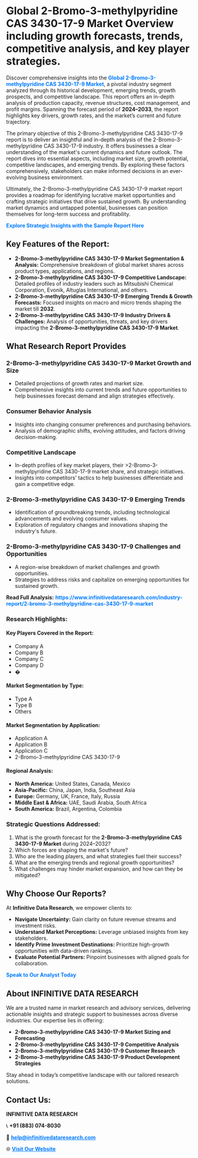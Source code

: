 <h1>Global 2-Bromo-3-methylpyridine CAS 3430-17-9 Market Overview including growth forecasts, trends, competitive analysis, and key player strategies.</h1>
<p>
Discover comprehensive insights into the 
<a href="https://www.infinitivedataresearch.com/industry-report/2-bromo-3-methylpyridine-cas-3430-17-9-market" rel="dofollow" style="color: #007BFF; text-decoration: none;"><strong>Global 2-Bromo-3-methylpyridine CAS 3430-17-9 Market</strong></a>, a pivotal industry segment analyzed through its historical development, emerging trends, growth prospects, and competitive landscape. This report offers an in-depth analysis of production capacity, revenue structures, cost management, and profit margins. Spanning the forecast period of <strong>2024–2033</strong>, the report highlights key drivers, growth rates, and the market’s current and future trajectory.
</p>
<p>
The primary objective of this 2-Bromo-3-methylpyridine CAS 3430-17-9 report is to deliver an insightful and in-depth analysis of the 2-Bromo-3-methylpyridine CAS 3430-17-9 industry. It offers businesses a clear understanding of the market's current dynamics and future outlook. The report dives into essential aspects, including market size, growth potential, competitive landscapes, and emerging trends. By exploring these factors comprehensively, stakeholders can make informed decisions in an ever-evolving business environment.
</p>
<p>
Ultimately, the 2-Bromo-3-methylpyridine CAS 3430-17-9 market report provides a roadmap for identifying lucrative market opportunities and crafting strategic initiatives that drive sustained growth. By understanding market dynamics and untapped potential, businesses can position themselves for long-term success and profitability.
</p>
<p>
<a href="https://www.infinitivedataresearch.com/request-sample/reportId=103868" style="color: #007BFF; text-decoration: none;"><strong>Explore Strategic Insights with the Sample Report Here</strong></a>
</p>

<h2>Key Features of the Report:</h2>
<ul>
<li><strong>2-Bromo-3-methylpyridine CAS 3430-17-9 Market Segmentation & Analysis:</strong> Comprehensive breakdown of global market shares across product types, applications, and regions.</li>
<li><strong>2-Bromo-3-methylpyridine CAS 3430-17-9 Competitive Landscape:</strong> Detailed profiles of industry leaders such as Mitsubishi Chemical Corporation, Evonik, Altuglas International, and others.</li>
<li><strong>2-Bromo-3-methylpyridine CAS 3430-17-9 Emerging Trends & Growth Forecasts:</strong> Focused insights on macro and micro trends shaping the market till <strong>2032</strong>.</li>
<li><strong>2-Bromo-3-methylpyridine CAS 3430-17-9 Industry Drivers & Challenges:</strong> Analysis of opportunities, threats, and key drivers impacting the <strong>2-Bromo-3-methylpyridine CAS 3430-17-9 Market</strong>.</li>
</ul>

<h2>What Research Report Provides</h2>
<h3>2-Bromo-3-methylpyridine CAS 3430-17-9 Market Growth and Size</h3>
<ul>
<li>Detailed projections of growth rates and market size.</li>
<li>Comprehensive insights into current trends and future opportunities to help businesses forecast demand and align strategies effectively.</li>
</ul>

<h3>Consumer Behavior Analysis</h3>
<ul>
<li>Insights into changing consumer preferences and purchasing behaviors.</li>
<li>Analysis of demographic shifts, evolving attitudes, and factors driving decision-making.</li>
</ul>

<h3>Competitive Landscape</h3>
<ul>
<li>In-depth profiles of key market players, their >2-Bromo-3-methylpyridine CAS 3430-17-9 market share, and strategic initiatives.</li>
<li>Insights into competitors' tactics to help businesses differentiate and gain a competitive edge.</li>
</ul>

<h3>2-Bromo-3-methylpyridine CAS 3430-17-9 Emerging Trends</h3>
<ul>
<li>Identification of groundbreaking trends, including technological advancements and evolving consumer values.</li>
<li>Exploration of regulatory changes and innovations shaping the industry's future.</li>
</ul>

<h3>2-Bromo-3-methylpyridine CAS 3430-17-9 Challenges and Opportunities</h3>
<ul>
<li>A region-wise breakdown of market challenges and growth opportunities.</li>
<li>Strategies to address risks and capitalize on emerging opportunities for sustained growth.</li>
</ul>
<p><strong>Read Full Analysis:</strong> <a href="https://www.infinitivedataresearch.com/industry-report/2-bromo-3-methylpyridine-cas-3430-17-9-market" rel="dofollow" style="color: #007BFF; text-decoration: none;"><strong>https://www.infinitivedataresearch.com/industry-report/2-bromo-3-methylpyridine-cas-3430-17-9-market</strong></a></p>
<h3>Research Highlights:</h3>
<h4>Key Players Covered in the Report:</h4>
<ul><li>Company A</li><li>Company B</li><li>Company C</li><li>Company D</li><li>�</li></ul>
<h4>Market Segmentation by Type:</h4>
<ul><li>Type A</li><li>Type B</li><li>Others</li></ul>
<h4>Market Segmentation by Application:</h4>
<ul><li>Application A</li><li>Application B</li><li>Application C</li><li>2-Bromo-3-methylpyridine CAS 3430-17-9</li></ul>

<h4>Regional Analysis:</h4>
<ul>
<li><strong>North America:</strong> United States, Canada, Mexico</li>
<li><strong>Asia-Pacific:</strong> China, Japan, India, Southeast Asia</li>
<li><strong>Europe:</strong> Germany, UK, France, Italy, Russia</li>
<li><strong>Middle East & Africa:</strong> UAE, Saudi Arabia, South Africa</li>
<li><strong>South America:</strong> Brazil, Argentina, Colombia</li>
</ul>

<h3>Strategic Questions Addressed:</h3>
<ol>
<li>What is the growth forecast for the <strong>2-Bromo-3-methylpyridine CAS 3430-17-9 Market</strong> during 2024–2032?</li>
<li>Which forces are shaping the market's future?</li>
<li>Who are the leading players, and what strategies fuel their success?</li>
<li>What are the emerging trends and regional growth opportunities?</li>
<li>What challenges may hinder market expansion, and how can they be mitigated?</li>
</ol>

<h2>Why Choose Our Reports?</h2>
<p>At <strong>Infinitive Data Research</strong>, we empower clients to:</p>
<ul>
<li><strong>Navigate Uncertainty:</strong> Gain clarity on future revenue streams and investment risks.</li>
<li><strong>Understand Market Perceptions:</strong> Leverage unbiased insights from key stakeholders.</li>
<li><strong>Identify Prime Investment Destinations:</strong> Prioritize high-growth opportunities with data-driven rankings.</li>
<li><strong>Evaluate Potential Partners:</strong> Pinpoint businesses with aligned goals for collaboration.</li>
</ul>
<p><a href="https://www.infinitivedataresearch.com/industry-report/2-bromo-3-methylpyridine-cas-3430-17-9-market" rel="dofollow" style="color: #007BFF; text-decoration: none;"><strong>Speak to Our Analyst Today</strong></a></p>

<h2>About INFINITIVE DATA RESEARCH</h2>
<p>We are a trusted name in market research and advisory services, delivering actionable insights and strategic support to businesses across diverse industries. Our expertise lies in offering:</p>
<ul>
<li><strong>2-Bromo-3-methylpyridine CAS 3430-17-9 Market Sizing and Forecasting</strong></li>
<li><strong>2-Bromo-3-methylpyridine CAS 3430-17-9 Competitive Analysis</strong></li>
<li><strong>2-Bromo-3-methylpyridine CAS 3430-17-9 Customer Research</strong></li>
<li><strong>2-Bromo-3-methylpyridine CAS 3430-17-9 Product Development Strategies</strong></li>
</ul>
<p>Stay ahead in today’s competitive landscape with our tailored research solutions.</p>

<h2>Contact Us:</h2>
<p><strong>INFINITIVE DATA RESEARCH</strong></p>
<p>📞 <strong>+91 (883) 074-8030</strong></p>
<p>📧 <strong><a href="mailto:help@infinitivedataresearch.com" style="color: #007BFF;">help@infinitivedataresearch.com</a></strong></p>
<p>🌐 <strong><a href="https://www.infinitivedataresearch.com" rel="dofollow" style="color: #007BFF;">Visit Our Website</a></strong></p>
